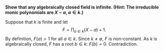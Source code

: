 **Show that any algebraically closed field is infinite. (Hint: The irreducible
monic polynomials are $X−a$, $a\in k$.)**

Suppose that $k$ is finite and let
$$F=\prod_{a\in k}(X-a)+1.$$
By definition, $F(a)=1$ for all $a\in k$.  Since $k\neq\emptyset$, $F$ is
non-constant. As $k$ is algebraically closed, $F$ has a root $b\in k$: $F(b) =
0$. Contradiction.
